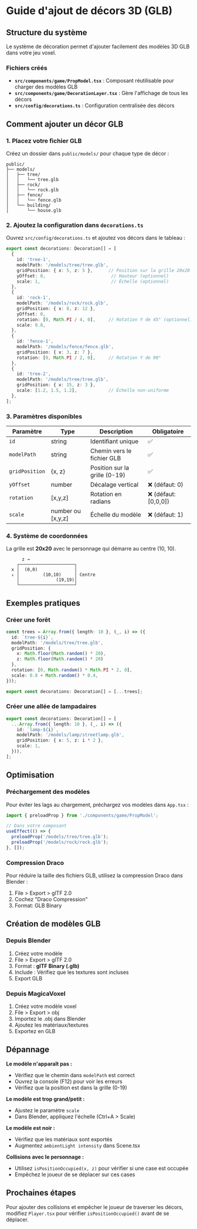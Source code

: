 # Guide d'ajout de décors 3D (GLB)

## Structure du système

Le système de décoration permet d'ajouter facilement des modèles 3D GLB dans votre jeu voxel.

### Fichiers créés

- **`src/components/game/PropModel.tsx`** : Composant réutilisable pour charger des modèles GLB
- **`src/components/game/DecorationLayer.tsx`** : Gère l'affichage de tous les décors
- **`src/config/decorations.ts`** : Configuration centralisée des décors

## Comment ajouter un décor GLB

### 1. Placez votre fichier GLB

Créez un dossier dans `public/models/` pour chaque type de décor :

```
public/
├── models/
│   ├── tree/
│   │   └── tree.glb
│   ├── rock/
│   │   └── rock.glb
│   ├── fence/
│   │   └── fence.glb
│   └── building/
│       └── house.glb
```

### 2. Ajoutez la configuration dans `decorations.ts`

Ouvrez `src/config/decorations.ts` et ajoutez vos décors dans le tableau :

```typescript
export const decorations: Decoration[] = [
  {
    id: 'tree-1',
    modelPath: '/models/tree/tree.glb',
    gridPosition: { x: 5, z: 5 },      // Position sur la grille 20x20
    yOffset: 0,                         // Hauteur (optionnel)
    scale: 1,                           // Échelle (optionnel)
  },
  {
    id: 'rock-1',
    modelPath: '/models/rock/rock.glb',
    gridPosition: { x: 8, z: 12 },
    yOffset: 0,
    rotation: [0, Math.PI / 4, 0],     // Rotation Y de 45° (optionnel)
    scale: 0.8,
  },
  {
    id: 'fence-1',
    modelPath: '/models/fence/fence.glb',
    gridPosition: { x: 3, z: 7 },
    rotation: [0, Math.PI / 2, 0],     // Rotation Y de 90°
  },
  {
    id: 'tree-2',
    modelPath: '/models/tree/tree.glb',
    gridPosition: { x: 15, z: 3 },
    scale: [1.2, 1.5, 1.2],            // Échelle non-uniforme
  },
];
```

### 3. Paramètres disponibles

| Paramètre | Type | Description | Obligatoire |
|-----------|------|-------------|-------------|
| `id` | string | Identifiant unique | ✅ |
| `modelPath` | string | Chemin vers le fichier GLB | ✅ |
| `gridPosition` | {x, z} | Position sur la grille (0-19) | ✅ |
| `yOffset` | number | Décalage vertical | ❌ (défaut: 0) |
| `rotation` | [x,y,z] | Rotation en radians | ❌ (défaut: [0,0,0]) |
| `scale` | number ou [x,y,z] | Échelle du modèle | ❌ (défaut: 1) |

### 4. Système de coordonnées

La grille est **20x20** avec le personnage qui démarre au centre (10, 10).

```
      z →
    ┌─────────────────────┐
  x │  (0,0)              │
  ↓ │         (10,10)     │ Centre
    │              (19,19)│
    └─────────────────────┘
```

## Exemples pratiques

### Créer une forêt
```typescript
const trees = Array.from({ length: 10 }, (_, i) => ({
  id: `tree-${i}`,
  modelPath: '/models/tree/tree.glb',
  gridPosition: {
    x: Math.floor(Math.random() * 20),
    z: Math.floor(Math.random() * 20)
  },
  rotation: [0, Math.random() * Math.PI * 2, 0],
  scale: 0.8 + Math.random() * 0.4,
}));

export const decorations: Decoration[] = [...trees];
```

### Créer une allée de lampadaires
```typescript
export const decorations: Decoration[] = [
  ...Array.from({ length: 10 }, (_, i) => ({
    id: `lamp-${i}`,
    modelPath: '/models/lamp/streetlamp.glb',
    gridPosition: { x: 5, z: i * 2 },
    scale: 1,
  })),
];
```

## Optimisation

### Préchargement des modèles
Pour éviter les lags au chargement, préchargez vos modèles dans `App.tsx` :

```typescript
import { preloadProp } from './components/game/PropModel';

// Dans votre composant
useEffect(() => {
  preloadProp('/models/tree/tree.glb');
  preloadProp('/models/rock/rock.glb');
}, []);
```

### Compression Draco
Pour réduire la taille des fichiers GLB, utilisez la compression Draco dans Blender :
1. File > Export > glTF 2.0
2. Cochez "Draco Compression"
3. Format: GLB Binary

## Création de modèles GLB

### Depuis Blender
1. Créez votre modèle
2. File > Export > glTF 2.0
3. Format : **glTF Binary (.glb)**
4. Include : Vérifiez que les textures sont incluses
5. Export GLB

### Depuis MagicaVoxel
1. Créez votre modèle voxel
2. File > Export > obj
3. Importez le .obj dans Blender
4. Ajoutez les matériaux/textures
5. Exportez en GLB

## Dépannage

**Le modèle n'apparaît pas :**
- Vérifiez que le chemin dans `modelPath` est correct
- Ouvrez la console (F12) pour voir les erreurs
- Vérifiez que la position est dans la grille (0-19)

**Le modèle est trop grand/petit :**
- Ajustez le paramètre `scale`
- Dans Blender, appliquez l'échelle (Ctrl+A > Scale)

**Le modèle est noir :**
- Vérifiez que les matériaux sont exportés
- Augmentez `ambientLight intensity` dans Scene.tsx

**Collisions avec le personnage :**
- Utilisez `isPositionOccupied(x, z)` pour vérifier si une case est occupée
- Empêchez le joueur de se déplacer sur ces cases

## Prochaines étapes

Pour ajouter des collisions et empêcher le joueur de traverser les décors, modifiez `Player.tsx` pour vérifier `isPositionOccupied()` avant de se déplacer.
